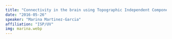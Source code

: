 ```yaml
---
title: "Connectivity in the brain using Topographic Independent Component Analysis"
date: "2016-05-26"
speaker: "Marina Martinez-Garcia"
affiliation: "ISP/UV"
img: marina.webp
---
```


